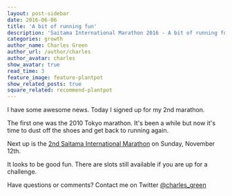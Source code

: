 ```yaml
---
layout: post-sidebar
date: 2016-06-06
title: 'A bit of running fun'
description: 'Saitama International Marathon 2016 - A bit of running fun.'
categories: growth
author_name: Charles Green
author_url: /author/charles
author_avatar: charles
show_avatar: true
read_time: 3
feature_image: feature-plantpot
show_related_posts: true
square_related: recommend-plantpot
---
```



I have some awesome news. Today I signed up for my 2nd marathon.

The first one was the 2010 Tokyo marathon. It's been a while but now it's time to dust off the shoes and get back to running again.

Next up is the [2nd Saitama International Marathon](http://saitama-international-marathon.jp/) on Sunday, November 12th.

It looks to be good fun. There are slots still available if you are up for a challenge.

Have questions or comments? Contact me on Twitter [@charles_green](https://twitter.com/charles_green)
